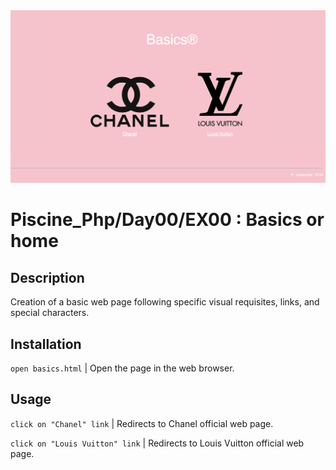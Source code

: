 <img src="../../resources/images/basics.png" width="1200">

# Piscine_Php/Day00/EX00 : Basics or home

## Description
Creation of a basic web page following specific visual requisites, links, and special characters.

## Installation
`open basics.html` | Open the page in the web browser.

## Usage
`click on "Chanel" link` | Redirects to Chanel official web page.

`click on "Louis Vuitton" link` | Redirects to Louis Vuitton official web page.

